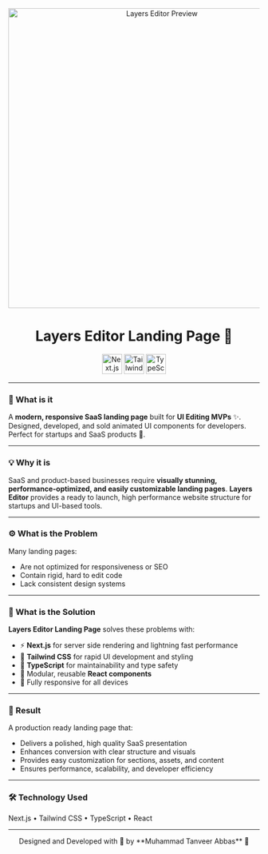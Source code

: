 <div align="center">
<img src="https://i.postimg.cc/3NW2LC04/Layer-editor.png" alt="Layers Editor Preview" width="600" />
<h1 align="center">Layers Editor Landing Page 🎨</h1>
<div align="center">
  <img src="https://img.shields.io/badge/Next.js-black?style=for-the-badge&logo=next.js" height="40" alt="Next.js logo" />
  <img src="https://img.shields.io/badge/Tailwind_CSS-38B2AC?style=for-the-badge&logo=tailwind-css&logoColor=white" height="40" alt="Tailwind CSS logo" />
  <img src="https://img.shields.io/badge/TypeScript-3178C6?style=for-the-badge&logo=typescript&logoColor=white" height="40" alt="TypeScript logo" />
</div>
</div>

---

### 🧠 What is it

A **modern, responsive SaaS landing page** built for **UI Editing MVPs** ✨.
Designed, developed, and sold animated UI components for developers. Perfect for startups and SaaS products 🚀.

---

### 💡 Why it is

SaaS and product-based businesses require **visually stunning, performance-optimized, and easily customizable landing pages**.
**Layers Editor** provides a ready to launch, high performance website structure for startups and UI-based tools.

---

### ⚙️ What is the Problem

Many landing pages:

- Are not optimized for responsiveness or SEO
- Contain rigid, hard to edit code
- Lack consistent design systems

---

### 🧩 What is the Solution

**Layers Editor Landing Page** solves these problems with:

- ⚡ **Next.js** for server side rendering and lightning fast performance
- 🎨 **Tailwind CSS** for rapid UI development and styling
- 🧠 **TypeScript** for maintainability and type safety
- 🧩 Modular, reusable **React components**
- 📱 Fully responsive for all devices

---

### 🚀 Result

A production ready landing page that:

- Delivers a polished, high quality SaaS presentation
- Enhances conversion with clear structure and visuals
- Provides easy customization for sections, assets, and content
- Ensures performance, scalability, and developer efficiency

---

### 🛠️ Technology Used

Next.js • Tailwind CSS • TypeScript • React

---

<div align="center">
Designed and Developed with 🧠 by **Muhammad Tanveer Abbas** 🌟
</div>
